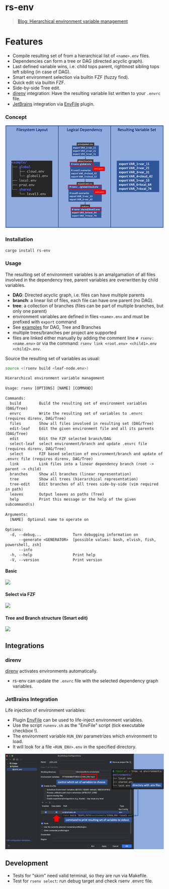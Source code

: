 # rs-env

> [Blog: Hierarchical environment variable management](https://sysid.github.io/hierarchical-environment-variable-management/)

# Features
- Compile resulting set of from a hierarchical list of `<name>.env` files.
- Dependencies can form a tree or DAG (directed acyclic graph).
- Last defined variable wins, i.e. child tops parent, rightmost sibling tops left sibling (in case of DAG).
- Smart environment selection via builtin FZF (fuzzy find).
- Quick edit via builtin FZF.
- Side-by-side Tree edit.
- [direnv](https://direnv.net/) integration: Have the resulting variable list written to your `.envrc` file.
- [JetBrains](https://www.jetbrains.com/) integration via [EnvFile](https://plugins.jetbrains.com/plugin/7861-envfile) plugin.

### Concept
![concept](doc/concept.png)


### Installation
```bash
cargo install rs-env
```

### Usage
The resulting set of environment variables is an amalgamation of all files involved in the dependency tree, parent variables are overwritten by child variables.

- **DAG**: Directed acyclic graph, i.e. files can have multiple parents
- **branch**: a linear list of files, each file can have one parent (no DAG).
- **tree**: a collection of branches (files can be part of multiple branches, but only one parent)
- environment variables are defined in files `<name>.env` and must be prefixed with `export` command
- See [examples](./rsenv/tests/resources/environments) for DAG, Tree and Branches
- multiple trees/branches per project are supported
- files are linked either manually by adding the comment line `# rsenv: <name.env>` or via the command: `rsenv link <root.env> <child1>.env <child2>.env`.

Source the resulting set of variables as usual:
```bash
source <(rsenv build <leaf-node.env>)
```

```
Hierarchical environment variable management

Usage: rsenv [OPTIONS] [NAME] [COMMAND]

Commands:
  build        Build the resulting set of environment variables (DAG/Tree)
  envrc        Write the resulting set of variables to .envrc (requires direnv, DAG/Tree)
  files        Show all files involved in resulting set (DAG/Tree)
  edit-leaf    Edit the given environment file and all its parents (DAG/Tree)
  edit         Edit the FZF selected branch/DAG
  select-leaf  select environment/branch and update .envrc file (requires direnv, DAG/Tree)
  select       FZF based selection of environment/branch and update of .envrc file (requires direnv, DAG/Tree)
  link         Link files into a linear dependency branch (root -> parent -> child)
  branches     Show all branches (linear representation)
  tree         Show all trees (hierarchical representation)
  tree-edit    Edit branches of all trees side-by-side (vim required in path)
  leaves       Output leaves as paths (Tree)
  help         Print this message or the help of the given subcommand(s)

Arguments:
  [NAME]  Optional name to operate on

Options:
  -d, --debug...              Turn debugging information on
      --generate <GENERATOR>  [possible values: bash, elvish, fish, powershell, zsh]
      --info                  
  -h, --help                  Print help
  -V, --version               Print version
```

#### Basic
<a href="https://asciinema.org/a/605946?autoplay=1&speed=1.5" target="_blank"><img src="https://asciinema.org/a/605946.svg" /></a>
<br>

#### Select via FZF
<a href="https://asciinema.org/a/605951?autoplay=1&speed=1.5" target="_blank"><img src="https://asciinema.org/a/605951.svg" /></a>
<br>

#### Tree and Branch structure (Smart edit)
<a href="https://asciinema.org/a/605950?autoplay=1&speed=1.5" target="_blank"><img src="https://asciinema.org/a/605950.svg" /></a>
<br>

## Integrations
### direnv
[direnv](https://direnv.net/) activates environments automatically.
- rs-env can update the `.envrc` file with the selected dependency graph variables.


### JetBrains Integration
Life injection of environment variables:
- Plugin [EnvFile](https://plugins.jetbrains.com/plugin/7861-envfile) can be used to life-inject environment variables.
- Use the script `runenv.sh` as the "EnvFile" script (tick executable checkbox !).
- The environment variable `RUN_ENV` parametrizes which environment to load.
- It will look for a file `<RUN_ENV>.env` in the specified directory.

[![jetbrain](doc/jetbrain.png)](doc/jetbrain.png)



## Development
- Tests for "skim" need valid terminal, so they are run via Makefile.
- Test for `rsenv select`: run debug target and check rsenv .envrc file.
